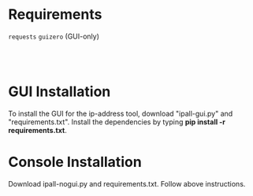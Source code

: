 # Requirements
<code>requests</code>
<code>guizero</code> (GUI-only)

<br>
<br>

# GUI Installation
To install the GUI for the ip-address tool, download "ipall-gui.py" and "requirements.txt". Install the dependencies by typing
<b>pip install -r requirements.txt</b>.

# Console Installation
Download ipall-nogui.py and requirements.txt. Follow above instructions.
